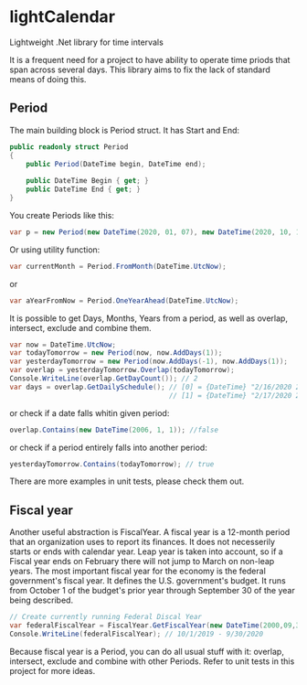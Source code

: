 # lightCalendar
Lightweight .Net library for time intervals

It is a frequent need for a project to have ability to operate time priods that span across several days. 
This library aims to fix the lack of standard means of doing this.
## Period
The main building block is Period struct. It has Start and End:
```cs
public readonly struct Period
{
    public Period(DateTime begin, DateTime end);
        
    public DateTime Begin { get; }
    public DateTime End { get; }
}
```
You create Periods like this:
```cs
var p = new Period(new DateTime(2020, 01, 07), new DateTime(2020, 10, 17));
```
Or using utility function:
```cs
var currentMonth = Period.FromMonth(DateTime.UtcNow);
```
or
```cs
var aYearFromNow = Period.OneYearAhead(DateTime.UtcNow);
```
It is possible to get Days, Months, Years from a period, as well as overlap, intersect, exclude and combine them.
```cs
var now = DateTime.UtcNow;
var todayTomorrow = new Period(now, now.AddDays(1));
var yesterdayTomorrow = new Period(now.AddDays(-1), now.AddDays(1));
var overlap = yesterdayTomorrow.Overlap(todayTomorrow);
Console.WriteLine(overlap.GetDayCount()); // 2
var days = overlap.GetDailySchedule(); // [0] = {DateTime} "2/16/2020 2:34:50 PM"
                                       // [1] = {DateTime} "2/17/2020 2:34:50 PM"
```
or check if a date falls whitin given period:
```cs
overlap.Contains(new DateTime(2006, 1, 1)); //false
```
or check if a period entirely falls into another period:
```cs
yesterdayTomorrow.Contains(todayTomorrow); // true
```
There are more examples in unit tests, please check them out.

## Fiscal year
Another useful abstraction is FiscalYear. A fiscal year is a 12-month period that an organization uses to report its finances. 
It does not necesserily starts or ends with calendar year. Leap year is taken into account, so if a Fiscal year ends on February there will not jump to March on non-leap years.
The most important fiscal year for the economy is the federal government's fiscal year. It defines the U.S. government's budget. It runs from October 1 of the budget's prior year through September 30 of the year being described. 
```cs
// Create currently running Federal Discal Year
var federalFiscalYear = FiscalYear.GetFiscalYear(new DateTime(2000,09,30), DateTime.UtcNow);
Console.WriteLine(federalFiscalYear); // 10/1/2019 - 9/30/2020
```
Because fiscal year is a Period, you can do all usual stuff with it: overlap, intersect, exclude and combine with other Periods.
Refer to unit tests in this project for more ideas.
